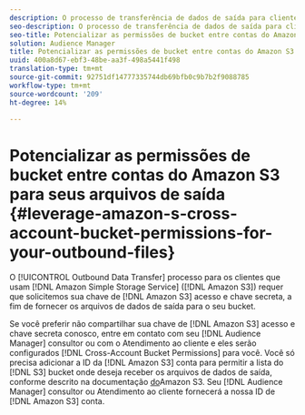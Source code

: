 ```yaml
---
description: O processo de transferência de dados de saída para clientes que usam o Amazon Simple Armazenamento Service (Amazon S3) exige que solicitemos sua chave de acesso e chave secreta do Amazon S3 para entregar os arquivos de dados de saída ao seu bucket.
seo-description: O processo de transferência de dados de saída para clientes que usam o Amazon Simple Armazenamento Service (Amazon S3) exige que solicitemos sua chave de acesso e chave secreta do Amazon S3 para entregar os arquivos de dados de saída ao seu bucket.
seo-title: Potencializar as permissões de bucket entre contas do Amazon S3 para seus arquivos de saída
solution: Audience Manager
title: Potencializar as permissões de bucket entre contas do Amazon S3 para seus arquivos de saída
uuid: 400a8d67-ebf3-48be-aa3f-498a5441f498
translation-type: tm+mt
source-git-commit: 92751df14777335744db69bfb0c9b7b2f9088785
workflow-type: tm+mt
source-wordcount: '209'
ht-degree: 14%

---
```



# Potencializar as permissões de bucket entre contas do Amazon S3 para seus arquivos de saída {#leverage-amazon-s-cross-account-bucket-permissions-for-your-outbound-files}

O [!UICONTROL Outbound Data Transfer] processo para os clientes que usam [!DNL Amazon Simple Storage Service] ([!DNL Amazon S3]) requer que solicitemos sua chave de [!DNL Amazon S3] acesso e chave secreta, a fim de fornecer os arquivos de dados de saída para o seu bucket.

Se você preferir não compartilhar sua chave de [!DNL Amazon S3] acesso e chave secreta conosco, entre em contato com seu [!DNL Audience Manager] consultor ou com o Atendimento ao cliente e eles serão configurados [!DNL Cross-Account Bucket Permissions] para você. Você só precisa adicionar a ID da [!DNL Amazon S3] conta para permitir a lista do [!DNL S3] bucket onde deseja receber os arquivos de dados de saída, conforme descrito na documentação [do](https://docs.aws.amazon.com/AmazonS3/latest/dev/example-walkthroughs-managing-access-example2.html)Amazon S3. Seu [!DNL Audience Manager] consultor ou Atendimento ao cliente fornecerá a nossa ID de [!DNL Amazon S3] conta.